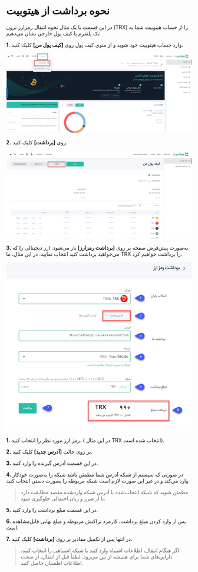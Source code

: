 # نحوه برداشت از هیتوبیت

در این قسمت با یک مثال نحوه انتقال رمزارز ترون  (TRX) را از حساب هیتوبیت شما به یک پلتفرم یا کیف پول خارجی نشان می‌دهیم:

**1.**	وارد حساب هیتوبیت خود شوید و از منوی کیف پول روی **[کیف پول من]** کلیک کنید.

![کیف پول من](How-to-Withdraw-from-Hitobit1.png)

**2.**	روی **[برداشت]** کلیک کنید.

![برداشت از هیتوبیت](withdraw-from-hitobit.png)

**3.**	به‌صورت پیش‌فرض صفحه بر روی **[برداشت رمزارز]** باز می‌شود. ارز دیجیتالی را که می‌خواهید برداشت کنید انتخاب نمایید. در این مثال، ما TRX را برداشت خواهیم کرد.

![برداشت رمزارز](withdraw-cryptocurrency.png)

**1.** رمز ارز مورد نظر را انتخاب کنید. ( در این مثال TRX انتخاب شده است). 

**2.**	بر روی حالت **[آدرس جدید]** کلیک کنید.

**3.** در این قسمت آدرس گیرنده را وارد کنید.

**4.**	در صورتی که سیستم از شبکه آدرس شما مطمئن باشد شبکه را به‌صورت خودکار وارد می‌کند و در غیر این صورت لازم است شبکه مربوطه را بصورت دستی انتخاب کنید.

>  مطمئن شوید که شبکه انتخاب‌شده با آدرس شبکه واردشده مقصد مطابقت دارد تا از ضرر و زیان احتمالی جلوگیری شود.

**5.**	در این قسمت مبلغ برداشت را وارد کنید. 

**6.** پس از وارد کردن مبلغ برداشت، کارمزد تراکنش مربوطه و مبلغ نهایی قابل‌مشاهده است.

**7.** در انتها پس از تکمیل مقادیر بر روی **[برداشت]** کلیک کنید.

>  اگر هنگام انتقال، اطلاعات اشتباه وارد کنید یا شبکه اشتباهی را انتخاب کنید، دارایی‌های شما برای همیشه از بین می‌رود. لطفاً قبل از انتقال، از صحت اطلاعات اطمینان حاصل کنید.
